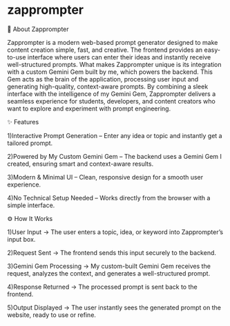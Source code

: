 # zapprompter
📖 About Zapprompter

Zapprompter is a modern web-based prompt generator designed to make content creation simple, fast, and creative. The frontend provides an easy-to-use interface where users can enter their ideas and instantly receive well-structured prompts. What makes Zapprompter unique is its integration with a custom Gemini Gem built by me, which powers the backend. This Gem acts as the brain of the application, processing user input and generating high-quality, context-aware prompts. By combining a sleek interface with the intelligence of my Gemini Gem, Zapprompter delivers a seamless experience for students, developers, and content creators who want to explore and experiment with prompt engineering.

✨ Features

1)Interactive Prompt Generation – Enter any idea or topic and instantly get a tailored prompt.

2)Powered by My Custom Gemini Gem – The backend uses a Gemini Gem I created, ensuring smart and context-aware results.

3)Modern & Minimal UI – Clean, responsive design for a smooth user experience.

4)No Technical Setup Needed – Works directly from the browser with a simple interface.


⚙️ How It Works

1)User Input → The user enters a topic, idea, or keyword into Zapprompter’s input box.

2)Request Sent → The frontend sends this input securely to the backend.

3)Gemini Gem Processing → My custom-built Gemini Gem receives the request, analyzes the context, and generates a well-structured prompt.

4)Response Returned → The processed prompt is sent back to the frontend.

5)Output Displayed → The user instantly sees the generated prompt on the website, ready to use or refine.


